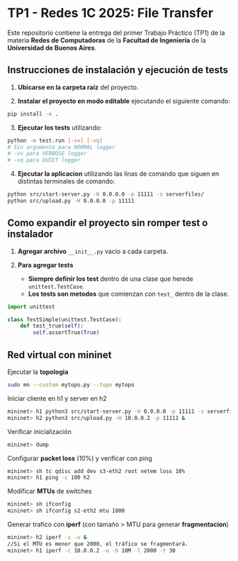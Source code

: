 # TP1 - Redes 1C 2025: File Transfer

Este repositorio contiene la entrega del primer Trabajo Práctico (TP1) de la materia **Redes de Computadoras** de la **Facultad de Ingeniería** de la **Universidad de Buenos Aires**.

## Instrucciones de instalación y ejecución de tests

1. **Ubicarse en la carpeta raíz** del proyecto.

2. **Instalar el proyecto en modo editable** ejecutando el siguiente comando:

```bash
pip install -e .
```

3. **Ejecutar los tests** utilizando:

```bash
python -m test.run [-vv] [-vq]
# Sin argumento para NORMAL logger
# -vv para VERBOSE logger
# -vq para QUIET logger
```

4. **Ejecutar la aplicacion** utilizando las linas de comando que siguen en distintas terminales de comando:

```bash
python src/start-server.py -H 0.0.0.0 -p 11111 -s serverfiles/
python src/upload.py -H 0.0.0.0 -p 11111
```

## Como expandir el proyecto sin romper test o instalador

1. **Agregar archivo** `__init__.py` vacio a cada carpeta.

2. **Para agregar tests** 
    * **Siempre definir los test** dentro de una clase que herede `unittest.TestCase`.
    * **Los tests son metodos** que comienzan con `test_` dentro de la clase.

```python
import unittest

class TestSimple(unittest.TestCase):
    def test_true(self):
        self.assertTrue(True)
```
## Red virtual con mininet
Ejecutar la **topologia**
```bash
sudo mn --custom mytopo.py --topo mytopo
```
Iniciar cliente en h1 y server en h2
```bash
mininet> h1 python3 src/start-server.py -H 0.0.0.0 -p 11111 -s serverfiles/ &
mininet> h2 python3 src/upload.py -H 10.0.0.2 -p 11111 &
```
Verificar inicialización
```bash
mininet> dump
```
Configurar **packet loss** (10%) y verificar con ping 
```bash
mininet> sh tc qdisc add dev s3-eth2 root netem loss 10%
mininet> h1 ping -c 100 h2
```
Modificar **MTUs** de switches
```bash
mininet> sh ifconfig
mininet> sh ifconfig s2-eth2 mtu 1000
```
Generar trafico con **iperf** (con tamaño > MTU para generar **fragmentacion**)
```bash
mininet> h2 iperf -s -u &
//Si el MTU es menor que 2000, el tráfico se fragmentará.
mininet> h1 iperf -c 10.0.0.2 -u -b 10M -l 2000 -t 30 
```



